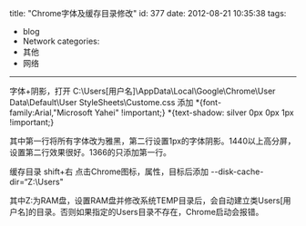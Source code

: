 title: "Chrome字体及缓存目录修改"
id: 377
date: 2012-08-21 10:35:38
tags: 
- blog
- Network
categories: 
- 其他
- 网络
---

字体+阴影，打开
C:\Users\[用户名]\AppData\Local\Google\Chrome\User Data\Default\User StyleSheets\Custome.css
添加
*{font-family:Arial,"Microsoft Yahei" !important;}
*{text-shadow: silver 0px 0px 1px !important;}

其中第一行将所有字体改为雅黑，第二行设置1px的字体阴影。1440以上高分屏，设置第二行效果很好。1366的只添加第一行。

缓存目录
shift+右 点击Chrome图标，属性，目标后添加
--disk-cache-dir=“Z:\Users\"

其中Z:为RAM盘，设置RAM盘并修改系统TEMP目录后，会自动建立类Users\[用户名]的目录。否则如果指定的Users目录不存在，Chrome启动会报错。